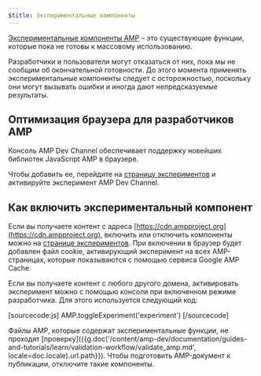 ```yaml
---
$title: Экспериментальные компоненты
---
```



[Экспериментальные компоненты AMP](https://github.com/ampproject/amphtml/tree/master/tools/experiments) – это существующие функции, которые пока не готовы к массовому использованию.

Разработчики и пользователи могут отказаться от них, пока мы не сообщим об окончательной готовности.
До этого момента применять экспериментальные компоненты следует с осторожностью, поскольку они могут вызывать ошибки и иногда дают непредсказуемые результаты.

## Оптимизация браузера для разработчиков AMP

Консоль AMP Dev Channel обеспечивает поддержку новейших библиотек JavaScript AMP в браузере.

Чтобы добавить ее, перейдите на [страницу экспериментов](https://cdn.ampproject.org/experiments.html) и активируйте эксперимент AMP Dev Channel.

## Как включить экспериментальный компонент

Если вы получаете контент с адреса [https://cdn.ampproject.org](https://cdn.ampproject.org), включить или отключить компоненты можно на [странице экспериментов](https://cdn.ampproject.org/experiments.html). При включении в браузер будет добавлен файл cookie, активирующий эксперимент на всех AMP-страницах, которые показываются с помощью сервиса Google AMP Cache.

Если вы получаете контент с любого другого домена, активировать эксперимент можно с помощью консоли при включенном режиме разработчика. Для этого используется следующий код:

[sourcecode:js]
AMP.toggleExperiment('experiment')
[/sourcecode]

Файлы AMP, которые содержат экспериментальные функции, не проходят [проверку]({{g.doc('/content/amp-dev/documentation/guides-and-tutorials/learn/validation-workflow/validate_amp.md', locale=doc.locale).url.path}}).
Чтобы подготовить AMP-документ к публикации, отключите такие компоненты.
